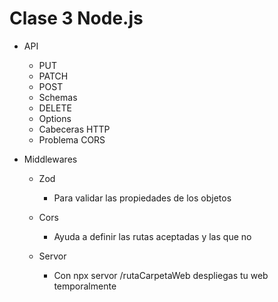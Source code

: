# Clase 3 Node.js
-  API
    - PUT
    - PATCH
    - POST
    - Schemas
    - DELETE
    - Options
    - Cabeceras HTTP
    - Problema CORS

-  Middlewares
    - Zod
        - Para validar las propiedades de los objetos

    - Cors
        - Ayuda a definir las rutas aceptadas y las que no 
        
    - Servor
        - Con npx servor /rutaCarpetaWeb despliegas tu web temporalmente
